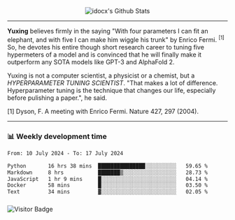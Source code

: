 <div align="center">
    <img align="center" src="https://github-readme-stats.vercel.app/api?username=idocx&show_icons=true&count_private=true&hide_border=true" alt="idocx's Github Stats"></img>
</div>

---

**Yuxing** believes firmly in the saying "With four parameters I can fit an elephant, and with five I can make him wiggle his trunk" by Enrico Fermi. <sup>[1]</sup> So, he devotes his entire though short research career to tuning five hypermeters of a model and is convinced that he will finally make it outperform any SOTA models like GPT-3 and AlphaFold 2.

Yuxing is not a computer scientist, a physicist or a chemist, but a *HYPERPARAMETER TUNING SCIENTIST*. "That makes a lot of difference. Hyperparameter tuning is the technique that changes our life, especially before pulishing a paper.", he said.

[1] Dyson, F. A meeting with Enrico Fermi. Nature 427, 297 (2004).


---

### 📊 Weekly development time
<!--START_SECTION:waka-->

```txt
From: 10 July 2024 - To: 17 July 2024

Python       16 hrs 38 mins  ███████████████░░░░░░░░░░   59.65 %
Markdown     8 hrs           ███████▒░░░░░░░░░░░░░░░░░   28.73 %
JavaScript   1 hr 9 mins     █░░░░░░░░░░░░░░░░░░░░░░░░   04.14 %
Docker       58 mins         █░░░░░░░░░░░░░░░░░░░░░░░░   03.50 %
Text         34 mins         ▓░░░░░░░░░░░░░░░░░░░░░░░░   02.05 %
```

<!--END_SECTION:waka-->

### 

![Visitor Badge](https://visitor-badge.laobi.icu/badge?page_id=idocx.idocx)